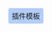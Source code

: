 <a style="background-color: #B3CDF8;padding: 0.5em;border-radius: 0.25em;text-decoration: none;" href="https://gitee.com/Maskviva/voxesis-plugin-example" target="_blank">
插件模板</a>
